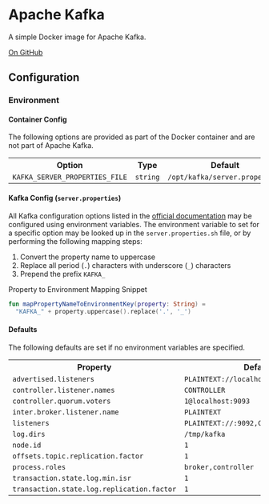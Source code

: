 # Apache Kafka

A simple Docker image for Apache Kafka.

[On GitHub](https://github.com/Foxcapades/docker-apache-kafka)

## Configuration

### Environment

#### Container Config

The following options are provided as part of the Docker container and are not
part of Apache Kafka.

<table>
  <tr>
    <th>Option</th>
    <th>Type</th>
    <th>Default</th>
  </tr>
  <tr>
    <td><code>KAFKA_SERVER_PROPERTIES_FILE</code></td>
    <td><code>string</code></td>
    <td><code>/opt/kafka/server.properties</code></td>
  </tr>
</table>

#### Kafka Config (`server.properties`)

All Kafka configuration options listed in the
[official documentation](https://kafka.apache.org/documentation/#brokerconfigs)
may be configured using environment variables.  The environment variable to set
for a specific option may be looked up in the `server.properties.sh` file, or by
performing the following mapping steps:

1. Convert the property name to uppercase
2. Replace all period (`.`) characters with underscore (`_`) characters
3. Prepend the prefix `KAFKA_`

Property to Environment Mapping Snippet
```kotlin
fun mapPropertyNameToEnvironmentKey(property: String) =
  "KAFKA_" + property.uppercase().replace('.', '_')
```

#### Defaults

The following defaults are set if no environment variables are specified.

<table>
  <tr>
    <th>Property</th>
    <th>Default</th>
  </tr>

  <tr>
    <td><code>advertised.listeners</code></td>
    <td><code>PLAINTEXT://localhost:9092</code></td>
  </tr>
  <tr>
    <td><code>controller.listener.names</code></td>
    <td><code>CONTROLLER</code></td>
  </tr>
  <tr>
    <td><code>controller.quorum.voters</code></td>
    <td><code>1@localhost:9093</code></td>
  </tr>
  <tr>
    <td><code>inter.broker.listener.name</code></td>
    <td><code>PLAINTEXT</code></td>
  </tr>
  <tr>
    <td><code>listeners</code></td>
    <td><code>PLAINTEXT://:9092,CONTROLLER://:9093</code></td>
  </tr>
  <tr>
    <td><code>log.dirs</code></td>
    <td><code>/tmp/kafka</code></td>
  </tr>
  <tr>
    <td><code>node.id</code></td>
    <td><code>1</code></td>
  </tr>
  <tr>
    <td><code>offsets.topic.replication.factor</code></td>
    <td><code>1</code></td>
  </tr>
  <tr>
    <td><code>process.roles</code></td>
    <td><code>broker,controller</code></td>
  </tr>
  <tr>
    <td><code>transaction.state.log.min.isr</code></td>
    <td><code>1</code></td>
  </tr>
  <tr>
    <td><code>transaction.state.log.replication.factor</code></td>
    <td><code>1</code></td>
  </tr>
</table>